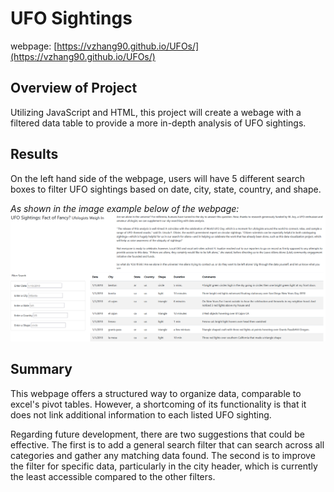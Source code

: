 # **UFO Sightings**
webpage: [https://vzhang90.github.io/UFOs/](https://vzhang90.github.io/UFOs/)

## Overview of Project
Utilizing JavaScript and HTML, this project will create a webage with a filtered data table to provide a more in-depth analysis of UFO sightings.

## Results
On the left hand side of the webpage, users will have 5 different search boxes to filter UFO sightings based on date, city, state, country, and shape.  

*As shown in the image example below of the webpage:*
![UFOwebpage](https://github.com/vzhang90/UFOs/blob/main/static/images/UFO_webpage.png)

## Summary
This webpage offers a structured way to organize data, comparable to excel's pivot tables. However, a shortcoming of its functionality is that it does not link additional information to each listed UFO sighting. 

Regarding future development, there are two suggestions that could be effective. The first is to add a general search filter that can search across all categories and gather any matching data found. The second is to improve the filter for specific data, particularly in the city header, which is currently the least accessible compared to the other filters.
